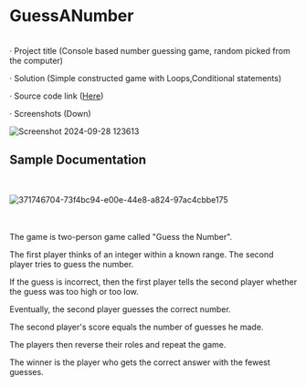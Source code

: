# GuessANumber
<br />
· Project title (Console based number guessing game, random picked from the computer)

· Solution (Simple constructed game with Loops,Conditional statements)

· Source code link ([Here](https://github.com/TmCsharp/GuessANumber/blob/master/GuessANumber.cs))

· Screenshots (Down)

![Screenshot 2024-09-28 123613](https://github.com/user-attachments/assets/44a648ea-0d26-4dff-85f5-963316336aa5)

## Sample Documentation
<br />

![371746704-73f4bc94-e00e-44e8-a824-97ac4cbbe175](https://github.com/user-attachments/assets/8828b4f4-5659-474e-9f91-1f0ddf5f17ae)

<br />
<br />
The game is two-person game called "Guess the Number". 

The first player thinks of an integer within a known range. The second player tries to guess the number. 

If the guess is incorrect, then the first player tells the second player whether the guess was too high or too low. 

Eventually, the second player guesses the correct number. 

The second player's score equals the number of guesses he made. 

The players then reverse their roles and repeat the game. 

The winner is the player who gets the correct answer with the fewest guesses.
